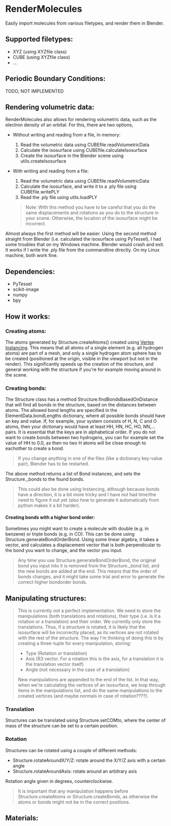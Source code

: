 # RenderMolecules
Easily import molecules from various filetypes, and render them in Blender.

## Supported filetypes:
 - XYZ (using XYZfile class)
 - CUBE (using XYZfile class)
 - ...

## Periodic Boundary Conditions:
TODO, NOT IMPLEMENTED

## Rendering volumetric data:
RenderMolecules also allows for rendering volumetric data, such as the electron 
density of an orbital. For this, there are two options, 
- Without writing and reading from a file, in memory:
    1. Read the volumetric data using CUBEfile.readVolumetricData 
    2. Calculate the isosurface using CUBEfile.calculateIsosurface
    3. Create the isosurface in the Blender scene using utils.createIsosurface
- With writing and reading from a file:
    1. Read the volumetric data using CUBEfile.readVolumetricData 
    2. Calculate the isosurface, and write it to a .ply file using CUBEfile.writePLY
    3. Read the .ply file using utils.loadPLY
         
    > Note: With this method you have to be careful that you do the same displacements and rotations as you do to the structure in your scene. Otherwise, the location of the isosurface might be incorrect.

Almost always the first method will be easier. Using the second method straight from Blender (i.e. calculated the isosurface using PyTessel), I had some troubles that on my Windows machine. Blender would crash and exit. It works if I write the .ply file from the commandline directly. On my Linux machine, both work fine.

## Dependencies:
 - PyTessel
 - scikit-image
 - numpy
 - bpy

## How it works:
### Creating atoms:
The atoms generated by Structure.createAtoms() created using [Vertex Instancing](https://docs.blender.org/manual/en/latest/scene_layout/object/properties/instancing/verts.html). This means that all atoms of a single element (e.g. all hydrogen atoms) are part of a mesh, and only a single hydrogen atom sphere has to be created (positioned at the origin, visible in the viewport but not in the render). This significantly speeds up the creation of the structure, and general working with the structure if you're for example moving around in the scene.

### Creating bonds:
The Structure class has a method Structure.findBondsBasedOnDistance that will find all bonds in the structure, based on the distances between atoms. The allowed bond lengths are specified in the ElementData.bondLengths dictionary, where all possible bonds should have an key and value. If, for example, your system consists of H, N, C and O atoms, then your dictionary would have at least HH, HN, HC, HO, NN,... pairs. It is essential that the keys are in alphabetical order. If you do not want to create bonds between two hydrogens, you can for example set the value of HH to 0.0, as then no two H atoms will be close enough to eachother to create a bond. 

> If you change anything in one of the files (like a dictionary key-value pair), Blender has to be restarted.

The above method returns a list of Bond instances, and sets the Structure._bonds to the found bonds.

> This could also be done using Instancing, although because bonds have a direction, it is a bit more tricky and I have not had time/the need to figure it out yet (also how to generate it automatically from python makes it a bit harder).

#### Creating bonds with a higher bond order:
Sometimes you might want to create a molecule with double (e.g. in benzene) or triple bonds (e.g. in CO). This can be done using Structure.generateBondOrderBond. Using some linear algebra, it takes a vector, and calculates a displacement vector that is both perpendicular to the bond you want to change, and the vector you input. 

> Any time you use Structure.generateBondOrderBond, the original bond you input into it is removed from the Structure._bond list, and the new bonds are added at the end. This means that the order of bonds changes, and it might take some trial and error to generate the correct higher bondorder bonds.

## Manipulating structures:

> This is currently not a perfect implementation. We need to store the manipulations (both translations and rotations), their type (i.e. is it a rotation or a translation) and their order. We currently only store the translations. Thus, if a structure is rotated, it is likely that the isosurface will be incorrectly placed, as its vertices are not rotated with the rest of the structure. The way I'm thinking of doing this is by creating a three-tuple for every manipulation, storing:
> - Type (Rotation or translation)
> - Axis (R3 vector. For a rotation this is the axis, for a translation it is the translation vector itself)
> - Angle (not necessary in the case of a translation)
> 
> New manipulations are appended to the end of the list. In that way, when we're calculating the vertices of an isosurface, we loop through items in the manipulations list, and do the same manipulations to the created vertices (and maybe normals in case of rotation????).

### Translation
Structures can be translated using Structure.setCOMto, where the center of mass of the structure can be set to a certain position.

### Rotation
Structures can be rotated using a couple of different methods:
 - Structure.rotateAroundX/Y/Z: rotate around the X/Y/Z axis with a certain angle
 - Structure.rotateAroundAxis: rotate around an arbitrary axis

Rotation angle given in degrees, counterclockwise.

> It is important that any manipulation happens before Structure.createAtoms or Structure.createBonds, as otherwise the atoms or bonds might not be in the correct positions.

## Materials: